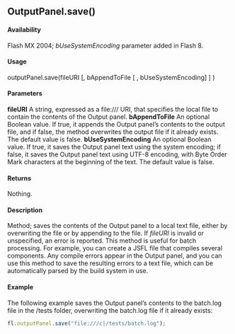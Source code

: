 ## OutputPanel.save()

#### Availability

Flash MX 2004; *bUseSystemEncoding* parameter added in Flash 8.

#### Usage

outputPanel.save(fileURI [, bAppendToFile [ , bUseSystemEncoding] ] )

#### Parameters

**fileURI** A string, expressed as a file:/// URI, that specifies the local file to contain the contents of the Output panel.
**bAppendToFile** An optional Boolean value. If true, it appends the Output panel’s contents to the output file, and if
false, the method overwrites the output file if it already exists. The default value is false.
**bUseSystemEncoding** An optional Boolean value. If true, it saves the Output panel text using the system encoding; if false, it saves the Output panel text using UTF-8 encoding, with Byte Order Mark characters at the beginning of the text. The default value is false.

#### Returns

Nothing.

#### Description

Method; saves the contents of the Output panel to a local text file, either by overwriting the file or by appending to the file.
If *fileURI* is invalid or unspecified, an error is reported.
This method is useful for batch processing. For example, you can create a JSFL file that compiles several components. Any compile errors appear in the Output panel, and you can use this method to save the resulting errors to a text file, which can be automatically parsed by the build system in use.

#### Example

The following example saves the Output panel’s contents to the batch.log file in the /tests
folder, overwriting the batch.log file if it already exists:

```javascript
fl.outputPanel.save("file:///c|/tests/batch.log");
```
